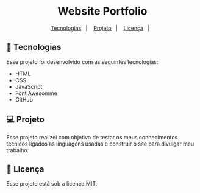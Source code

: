 <h1 align="center">Website Portfolio </h1>

<p align="center">
  <a href="#-tecnologias">Tecnologias</a>&nbsp;&nbsp;&nbsp;|&nbsp;&nbsp;&nbsp;
  <a href="#-projeto">Projeto</a>&nbsp;&nbsp;&nbsp;|&nbsp;&nbsp;&nbsp;
  <a href="#-licenca">Licença</a>&nbsp;&nbsp;&nbsp;|&nbsp;&nbsp;&nbsp;
</p>



## 🚀 Tecnologias
Esse projeto foi desenvolvido com as seguintes tecnologias:

- HTML
- CSS
- JavaScript
- Font Awesomme
- GitHub 


## 💻 Projeto
Esse projeto realizei com objetivo de testar os meus conhecimentos técnicos ligados as linguagens usadas e construir o site para divulgar meu trabalho.
 

## 📝 Licença
Esse projeto está sob a licença MIT.